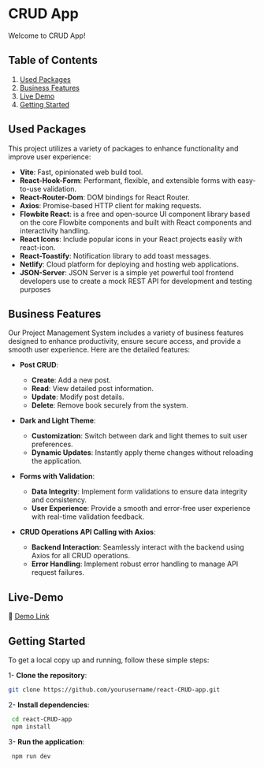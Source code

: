 # CRUD App

Welcome to CRUD App!

## Table of Contents
1. [Used Packages](#used-packages)
2. [Business Features](#business-features)
3. [Live Demo](#live-demo)
4. [Getting Started](#getting-started)

## Used Packages

This project utilizes a variety of packages to enhance functionality and improve user experience:

- **Vite**: Fast, opinionated web build tool.
- **React-Hook-Form**: Performant, flexible, and extensible forms with easy-to-use validation.
- **React-Router-Dom**: DOM bindings for React Router.
- **Axios**: Promise-based HTTP client for making requests.
- **Flowbite React**: is a free and open-source UI component library based on the core Flowbite components and built with React components and interactivity handling.
- **React Icons**: Include popular icons in your React projects easily with react-icon.
- **React-Toastify**: Notification library to add toast messages.
- **Netlify**: Cloud platform for deploying and hosting web applications.
- **JSON-Server**: JSON Server is a simple yet powerful tool frontend developers use to create a mock REST API for development and testing purposes

## Business Features

Our Project Management System includes a variety of business features designed to enhance productivity, ensure secure access, and provide a smooth user experience. Here are the detailed features:

- **Post CRUD**:
  - **Create**: Add a new post.
  - **Read**: View detailed post information.
  - **Update**: Modify post details.
  - **Delete**: Remove book securely from the system.

- **Dark and Light Theme**:
  - **Customization**: Switch between dark and light themes to suit user preferences.
  - **Dynamic Updates**: Instantly apply theme changes without reloading the application.

- **Forms with Validation**:
  - **Data Integrity**: Implement form validations to ensure data integrity and consistency.
  - **User Experience**: Provide a smooth and error-free user experience with real-time validation feedback.

- **CRUD Operations API Calling with Axios**:
  - **Backend Interaction**: Seamlessly interact with the backend using Axios for all CRUD operations.
  - **Error Handling**: Implement robust error handling to manage API request failures.

## Live-Demo

📎  [Demo Link](https://react-crud-app-melshimi.netlify.app/)

## Getting Started

To get a local copy up and running, follow these simple steps:

1- **Clone the repository**:
   ```sh
   git clone https://github.com/yourusername/react-CRUD-app.git
   ```
2- **Install dependencies**:
  ```sh
   cd react-CRUD-app
   npm install
  ```
3- **Run the application**:
   ```sh
    npm run dev
   ```




   
